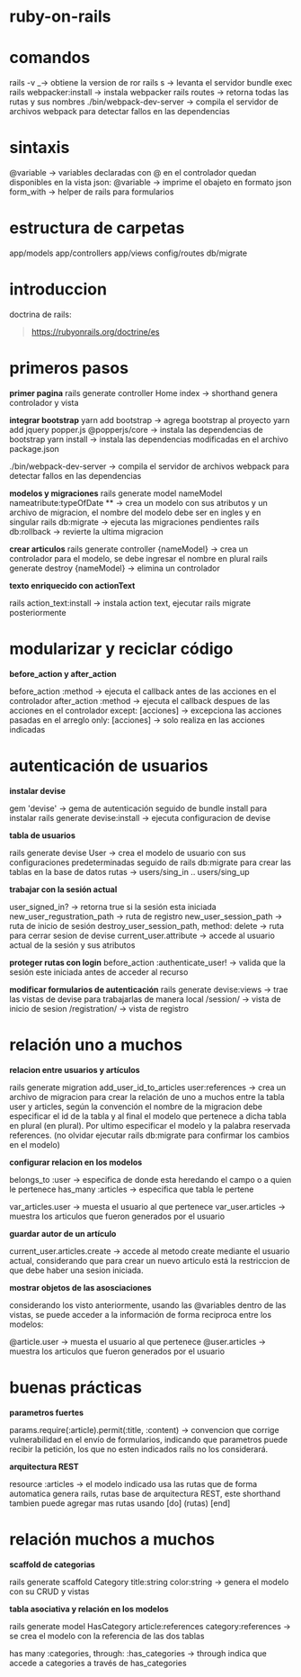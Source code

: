 # ruby-on-rails

# comandos

rails -v _-> obtiene la version de ror
rails s -> levanta el servidor
bundle exec rails webpacker:install -> instala webpacker
rails routes -> retorna todas las rutas y sus nombres
./bin/webpack-dev-server -> compila el servidor de archivos webpack para detectar fallos en las dependencias

# sintaxis
@variable -> variables declaradas con @ en el controlador quedan disponibles en la vista
json: @variable -> imprime el obajeto en formato json
form_with -> helper de rails para formularios


# estructura de carpetas
app/models
app/controllers
app/views
config/routes
db/migrate


# introduccion

doctrina de rails:
> https://rubyonrails.org/doctrine/es

# primeros pasos

**primer pagina**
rails generate controller Home index -> shorthand genera controlador y vista

**integrar bootstrap**
yarn add bootstrap -> agrega bootstrap al proyecto
yarn add jquery popper.js @popperjs/core -> instala las dependencias de bootstrap
yarn install -> instala las dependencias modificadas en el archivo package.json

./bin/webpack-dev-server -> compila el servidor de archivos webpack para detectar fallos en las dependencias

**modelos y migraciones**
rails generate model nameModel nameatribute:typeOfDate ** -> crea un modelo con sus atributos y un archivo de migracion, el nombre del modelo debe ser en ingles y en singular
rails db:migrate -> ejecuta las migraciones pendientes
rails db:rollback -> revierte la ultima migracion

**crear articulos**
rails generate controller {nameModel} -> crea un controlador para el modelo, se debe ingresar el nombre en plural
rails generate destroy {nameModel} -> elimina un controlador

**texto enriquecido con actionText**

rails action_text:install -> instala action text, ejecutar rails migrate posteriormente

# modularizar y reciclar código

**before_action y after_action**

before_action :method -> ejecuta el callback antes de las acciones en el controlador
after_action :method -> ejecuta el callback despues de las acciones en el controlador
except: [acciones] -> excepciona las acciones pasadas en el arreglo
only: [acciones] -> solo realiza en las acciones indicadas

# autenticación de usuarios

**instalar devise**

gem 'devise' -> gema de autenticación seguido de bundle install para instalar
rails generate devise:install -> ejecuta configuracion de devise

**tabla de usuarios**
 
rails generate devise User -> crea el modelo de usuario con sus configuraciones predeterminadas seguido de rails db:migrate para crear las tablas en la base de datos
rutas -> users/sing_in .. users/sing_up

**trabajar con la sesión actual**

user_signed_in? -> retorna true si la sesión esta iniciada
new_user_regustration_path -> ruta de registro
new_user_session_path -> ruta de inicio de sesión
destroy_user_session_path, method: delete -> ruta para cerrar sesion de devise
current_user.attribute -> accede al usuario actual de la sesión y sus atributos

**proteger rutas con login**
before_action :authenticate_user! -> valida que la sesión este iniciada antes de acceder al recurso

**modificar formularios de autenticación**
rails generate devise:views -> trae las vistas de devise para trabajarlas de manera local
/session/ -> vista de inicio de sesion
/registration/ -> vista de registro

# relación uno a muchos

**relacion entre usuarios y artículos**

rails generate migration add_user_id_to_articles user:references -> crea un archivo de migracion para crear la relación de uno a muchos entre la tabla user y articles, según la convención el nombre de la migracion debe especificar el id de la tabla y al final el modelo que pertenece a dicha tabla en plural (en plural). Por ultimo especificar el modelo y la palabra reservada references. (no olvidar ejecutar rails db:migrate para confirmar los cambios en el modelo)

**configurar relacion en los modelos**

belongs_to :user -> especifica de donde esta heredando el campo o a quien le pertenece
has_many :articles -> especifica que tabla le pertene

var_articles.user -> muesta el usuario al que pertenece
var_user.articles -> muestra los articulos que fueron generados por el usuario

**guardar autor de un artículo**

current_user.articles.create -> accede al metodo create mediante el usuario actual, considerando que para crear un nuevo articulo está la restriccion de que debe haber una sesion iniciada.

**mostrar objetos de las asosciaciones**

considerando los visto anteriormente, usando las @variables dentro de las vistas, se puede acceder a la información de forma reciproca entre los modelos: 

@article.user -> muesta el usuario al que pertenece
@user.articles -> muestra los articulos que fueron generados por el usuario

# buenas prácticas

**parametros fuertes**

params.require(:article).permit(:title, :content) -> convencion que corrige vulnerabilidad en el envío de formularios, indicando que parametros puede recibir la petición, los que no esten indicados rails no los considerará.

**arquitectura REST**

resource :articles -> el modelo indicado usa las rutas que de forma automatica genera rails, rutas base de arquitectura REST, este shorthand tambien puede agregar mas rutas usando [do] (rutas) [end] 

# relación muchos a muchos 

**scaffold de categorias**

rails generate scaffold Category title:string color:string -> genera el modelo con su CRUD y vistas

**tabla asociativa  y relación en los modelos**

rails generate model HasCategory article:references category:references -> se crea el modelo con la referencia de las dos tablas

has many :categories, through: :has_categories -> through indica que accede a categories a través de has_categories
